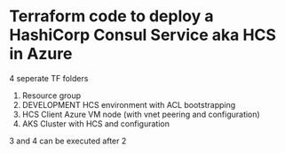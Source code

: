 # Terraform code to deploy a HashiCorp Consul Service aka HCS in Azure
4 seperate TF folders
1. Resource group 
2. DEVELOPMENT HCS environment with ACL bootstrapping
3. HCS Client Azure VM node (with vnet peering and configuration)
4. AKS Cluster with HCS and configuration

3 and 4 can be executed after 2
